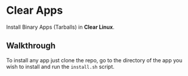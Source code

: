 # Clear Apps

Install Binary Apps (Tarballs) in **Clear Linux**.

## Walkthrough

To install any app just clone the repo, go to the directory of the app you wish to install and run the `install.sh` script.
